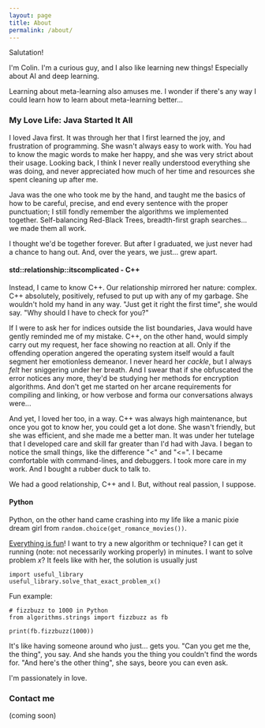 ```yaml
---
layout: page
title: About
permalink: /about/
---
```


Salutation!

I'm Colin. I'm a curious guy, and I also like learning new things! Especially about AI and deep learning.

Learning about meta-learning also amuses me. I wonder if there's any way I could learn how to learn about meta-learning better...

### My Love Life: Java Started It All

I loved Java first. It was through her that I first learned the joy, and frustration of programming. She wasn't always easy to work with. You had to know the magic words to make her happy, and she was very strict about their usage. Looking back, I think I never really understood everything she was doing, and never appreciated how much of her time and resources she spent cleaning up after me.

Java was the one who took me by the hand, and taught me the basics of how to be careful, precise, and end every sentence with the proper punctuation; I still fondly remember the algorithms we implemented together. Self-balancing Red-Black Trees, breadth-first graph searches... we made them all work.

I thought we'd be together forever. But after I graduated, we just never had a chance to hang out. And, over the years, we just... grew apart.  

#### std::relationship::itscomplicated - C++ 
Instead, I came to know C++. Our relationship mirrored her nature: complex. C++ absolutely, positively, refused to put up with any of my garbage. She wouldn't hold my hand in any way. "Just get it right the first time", she would say. "Why should I have to check for you?" 

If I were to ask her for indices outside the list boundaries, Java would have gently reminded me of my mistake. C++, on the other hand, would simply carry out my request, her face showing no reaction at all. Only if the offending operation angered the operating system itself would a fault segment her emotionless demeanor. I never heard her _cackle_, but I always _felt_ her sniggering under her breath. And I swear that if she obfuscated the error notices any more, they'd be studying her methods for encryption algorithms. And don't get me started on her arcane requirements for compiling and linking, or how verbose and forma our conversations always were...

And yet, I loved her too, in a way. C++ was always high maintenance, but once you got to know her, you could get a lot done. She wasn't friendly, but she was efficient, and she made me a better man. It was under her tutelage that I developed care and skill far greater than I'd had with Java. I began to notice the small things, like the difference "<" and "<=". I became comfortable with command-lines, and debuggers. I took more care in my work. And I bought a rubber duck to talk to. 

We had a good relationship, C++ and I. But, without real passion, I suppose.

#### Python
Python, on the other hand came crashing into my life like a manic pixie dream girl from `random.choice(get_romance_movies())`. 

[Everything is fun](https://xkcd.com/353/)! I want to try a new algorithm or technique? I can get it running (note: not necessarily working properly) in minutes. I want to solve problem _x_? It feels like with her, the solution is usually just
```
import useful_library
useful_library.solve_that_exact_problem_x()
```

Fun example: 
```
# fizzbuzz to 1000 in Python
from algorithms.strings import fizzbuzz as fb

print(fb.fizzbuzz(1000))
```

It's like having someone around who just... gets you. "Can you get me the, the thing", you say. And she hands you the thing you couldn't find the words for. "And here's the other thing", she says, beore you can even ask.

I'm passionately in love.

### Contact me

(coming soon)